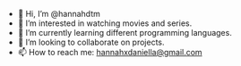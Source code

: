 - 👋 Hi, I’m @hannahdtm
- 👀 I’m interested in watching movies and series.
- 🌱 I’m currently learning different programming languages.
- 💞️ I’m looking to collaborate on projects.
- 📫 How to reach me: hannahxdaniella@gmail.com

<!---
hannahdtm/hannahdtm is a ✨ special ✨ repository because its `README.md` (this file) appears on your GitHub profile.
You can click the Preview link to take a look at your changes.
--->
